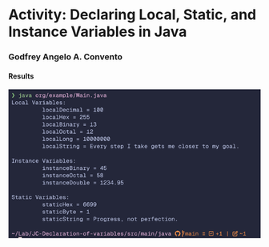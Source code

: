 # Activity: Declaring Local, Static, and Instance Variables in Java

### Godfrey Angelo A. Convento

#### Results

![img.png](img.png)